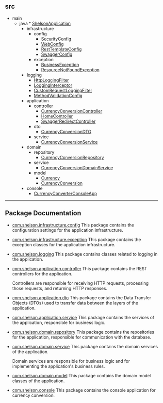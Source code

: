 ## src
  * main
    * java
          * [ShelsonApplication](https://github.com/33mestre/java_base/tree/master/src/main/java/com/shelson/ShelsonApplication.java)
        * infrastructure
          * config
              * [SecurityConfig](https://github.com/33mestre/java_base/tree/master/src/main/java/com/shelson/infrastructure/config/SecurityConfig.java)
              * [WebConfig](https://github.com/33mestre/java_base/tree/master/src/main/java/com/shelson/infrastructure/config/WebConfig.java)
              * [RestTemplateConfig](https://github.com/33mestre/java_base/tree/master/src/main/java/com/shelson/infrastructure/config/RestTemplateConfig.java)
              * [SwaggerConfig](https://github.com/33mestre/java_base/tree/master/src/main/java/com/shelson/infrastructure/config/SwaggerConfig.java)
          * exception
              * [BusinessException](https://github.com/33mestre/java_base/tree/master/src/main/java/com/shelson/infrastructure/exception/BusinessException.java)
              * [ResourceNotFoundException](https://github.com/33mestre/java_base/tree/master/src/main/java/com/shelson/infrastructure/exception/ResourceNotFoundException.java)
        * logging
            * [HttpLoggingFilter](https://github.com/33mestre/java_base/tree/master/src/main/java/com/shelson/logging/HttpLoggingFilter.java)
            * [LoggingInterceptor](https://github.com/33mestre/java_base/tree/master/src/main/java/com/shelson/logging/LoggingInterceptor.java)
            * [CustomRequestLoggingFilter](https://github.com/33mestre/java_base/tree/master/src/main/java/com/shelson/logging/CustomRequestLoggingFilter.java)
          * [MethodValidationConfig](https://github.com/33mestre/java_base/tree/master/src/main/java/com/shelson/MethodValidationConfig.java)
        * application
          * controller
              * [CurrencyConversionController](https://github.com/33mestre/java_base/tree/master/src/main/java/com/shelson/application/controller/CurrencyConversionController.java)
              * [HomeController](https://github.com/33mestre/java_base/tree/master/src/main/java/com/shelson/application/controller/HomeController.java)
              * [SwaggerRedirectController](https://github.com/33mestre/java_base/tree/master/src/main/java/com/shelson/application/controller/SwaggerRedirectController.java)
          * dto
              * [CurrencyConversionDTO](https://github.com/33mestre/java_base/tree/master/src/main/java/com/shelson/application/dto/CurrencyConversionDTO.java)
          * service
              * [CurrencyConversionService](https://github.com/33mestre/java_base/tree/master/src/main/java/com/shelson/application/service/CurrencyConversionService.java)
        * domain
          * repository
              * [CurrencyConversionRepository](https://github.com/33mestre/java_base/tree/master/src/main/java/com/shelson/domain/repository/CurrencyConversionRepository.java)
          * service
              * [CurrencyConversionDomainService](https://github.com/33mestre/java_base/tree/master/src/main/java/com/shelson/domain/service/CurrencyConversionDomainService.java)
          * model
              * [Currency](https://github.com/33mestre/java_base/tree/master/src/main/java/com/shelson/domain/model/Currency.java)
              * [CurrencyConversion](https://github.com/33mestre/java_base/tree/master/src/main/java/com/shelson/domain/model/CurrencyConversion.java)
        * console
            * [CurrencyConverterConsoleApp](https://github.com/33mestre/java_base/tree/master/src/main/java/com/shelson/console/CurrencyConverterConsoleApp.java)


---

## Package Documentation

- [com.shelson.infrastructure.config](https://github.com/33mestre/java_base/tree/master/src/main/java/com/shelson/com/shelson/infrastructure/config)
This package contains the configuration settings for the application infrastructure.

- [com.shelson.infrastructure.exception](https://github.com/33mestre/java_base/tree/master/src/main/java/com/shelson/com/shelson/infrastructure/exception)
This package contains the exception classes for the application infrastructure.

- [com.shelson.logging](https://github.com/33mestre/java_base/tree/master/src/main/java/com/shelson/com/shelson/logging)
This package contains classes related to logging in the application.

- [com.shelson.application.controller](https://github.com/33mestre/java_base/tree/master/src/main/java/com/shelson/com/shelson/application/controller)
This package contains the REST controllers for the application.  <p> Controllers are responsible for receiving HTTP requests, processing those requests, and returning HTTP responses. </p>

- [com.shelson.application.dto](https://github.com/33mestre/java_base/tree/master/src/main/java/com/shelson/com/shelson/application/dto)
This package contains the Data Transfer Objects (DTOs) used to transfer data between the layers of the application.

- [com.shelson.application.service](https://github.com/33mestre/java_base/tree/master/src/main/java/com/shelson/com/shelson/application/service)
This package contains the services of the application, responsible for business logic.

- [com.shelson.domain.repository](https://github.com/33mestre/java_base/tree/master/src/main/java/com/shelson/com/shelson/domain/repository)
This package contains the repositories for the application, responsible for communication with the database.

- [com.shelson.domain.service](https://github.com/33mestre/java_base/tree/master/src/main/java/com/shelson/com/shelson/domain/service)
This package contains the domain services of the application.  <p> Domain services are responsible for business logic and for implementing the application's business rules. </p>

- [com.shelson.domain.model](https://github.com/33mestre/java_base/tree/master/src/main/java/com/shelson/com/shelson/domain/model)
This package contains the domain model classes of the application.

- [com.shelson.console](https://github.com/33mestre/java_base/tree/master/src/main/java/com/shelson/com/shelson/console)
This package contains the console application for currency conversion.

